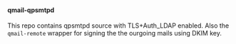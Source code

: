 #### qmail-qpsmtpd


This repo contains qpsmtpd source with TLS+Auth_LDAP enabled. Also the `qmail-remote` wrapper for signing the the ourgoing mails using DKIM key.
